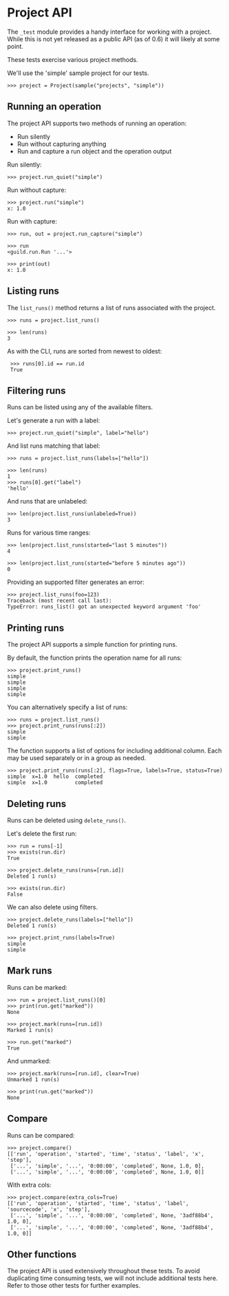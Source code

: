 # Project API

The `_test` module provides a handy interface for working with a
project. While this is not yet released as a public API (as of 0.6) it
will likely at some point.

These tests exercise various project methods.

We'll use the 'simple' sample project for our tests.

    >>> project = Project(sample("projects", "simple"))

## Running an operation

The project API supports two methods of running an operation:

 - Run silently
 - Run without capturing anything
 - Run and capture a run object and the operation output

Run silently:

    >>> project.run_quiet("simple")

Run without capture:

    >>> project.run("simple")
    x: 1.0

Run with capture:

    >>> run, out = project.run_capture("simple")

    >>> run
    <guild.run.Run '...'>

    >>> print(out)
    x: 1.0

## Listing runs

The `list_runs()` method returns a list of runs associated with the
project.

    >>> runs = project.list_runs()

    >>> len(runs)
    3

 As with the CLI, runs are sorted from newest to oldest:

     >>> runs[0].id == run.id
     True

## Filtering runs

Runs can be listed using any of the available filters.

Let's generate a run with a label:

    >>> project.run_quiet("simple", label="hello")

And list runs matching that label:

    >>> runs = project.list_runs(labels=["hello"])

    >>> len(runs)
    1
    >>> runs[0].get("label")
    'hello'

And runs that are unlabeled:

    >>> len(project.list_runs(unlabeled=True))
    3

Runs for various time ranges:

    >>> len(project.list_runs(started="last 5 minutes"))
    4

    >>> len(project.list_runs(started="before 5 minutes ago"))
    0

Providing an supported filter generates an error:

    >>> project.list_runs(foo=123)
    Traceback (most recent call last):
    TypeError: runs_list() got an unexpected keyword argument 'foo'

## Printing runs

The project API supports a simple function for printing runs.

By default, the function prints the operation name for all runs:

    >>> project.print_runs()
    simple
    simple
    simple
    simple

You can alternatively specify a list of runs:

    >>> runs = project.list_runs()
    >>> project.print_runs(runs[:2])
    simple
    simple

The function supports a list of options for including additional
column. Each may be used separately or in a group as needed.

    >>> project.print_runs(runs[:2], flags=True, labels=True, status=True)
    simple  x=1.0  hello  completed
    simple  x=1.0         completed

## Deleting runs

Runs can be deleted using `delete_runs()`.

Let's delete the first run:

    >>> run = runs[-1]
    >>> exists(run.dir)
    True

    >>> project.delete_runs(runs=[run.id])
    Deleted 1 run(s)

    >>> exists(run.dir)
    False

We can also delete using filters.

    >>> project.delete_runs(labels=["hello"])
    Deleted 1 run(s)

    >>> project.print_runs(labels=True)
    simple
    simple

## Mark runs

Runs can be marked:

    >>> run = project.list_runs()[0]
    >>> print(run.get("marked"))
    None

    >>> project.mark(runs=[run.id])
    Marked 1 run(s)

    >>> run.get("marked")
    True

And unmarked:

    >>> project.mark(runs=[run.id], clear=True)
    Unmarked 1 run(s)

    >>> print(run.get("marked"))
    None

## Compare

Runs can be compared:

    >>> project.compare()
    [['run', 'operation', 'started', 'time', 'status', 'label', 'x', 'step'],
     ['...', 'simple', '...', '0:00:00', 'completed', None, 1.0, 0],
     ['...', 'simple', '...', '0:00:00', 'completed', None, 1.0, 0]]

With extra cols:

    >>> project.compare(extra_cols=True)
    [['run', 'operation', 'started', 'time', 'status', 'label', 'sourcecode', 'x', 'step'],
     ['...', 'simple', '...', '0:00:00', 'completed', None, '3adf88b4', 1.0, 0],
     ['...', 'simple', '...', '0:00:00', 'completed', None, '3adf88b4', 1.0, 0]]

## Other functions

The project API is used extensively throughout these tests. To avoid
duplicating time consuming tests, we will not include additional tests
here. Refer to those other tests for further examples.
